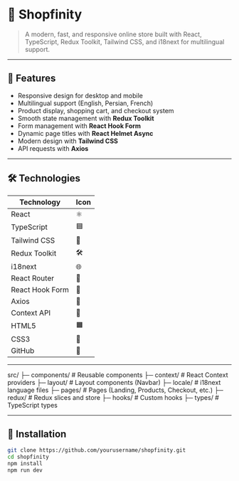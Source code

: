 # 🛒 **Shopfinity**

> A modern, fast, and responsive online store built with React, TypeScript, Redux Toolkit, Tailwind CSS, and i18next for multilingual support.

---

## 🌟 Features

- Responsive design for desktop and mobile
- Multilingual support (English, Persian, French)
- Product display, shopping cart, and checkout system
- Smooth state management with **Redux Toolkit**
- Form management with **React Hook Form**
- Dynamic page titles with **React Helmet Async**
- Modern design with **Tailwind CSS**
- API requests with **Axios**

---

## 🛠 Technologies

| Technology      | Icon |
| --------------- | ---- |
| React           | ⚛️   |
| TypeScript      | 🟦   |
| Tailwind CSS    | 💨   |
| Redux Toolkit   | 🛠    |
| i18next         | 🌐   |
| React Router    | 🔀   |
| React Hook Form | 📝   |
| Axios           | 📡   |
| Context API     | 🔗   |
| HTML5           | 🟧   |
| CSS3            | 💙   |
| GitHub          | 🐙   |

---

src/
├─ components/ # Reusable components
├─ context/ # React Context providers
├─ layout/ # Layout components (Navbar)
├─ locale/ # i18next language files
├─ pages/ # Pages (Landing, Products, Checkout, etc.)
├─ redux/ # Redux slices and store
├─ hooks/ # Custom hooks
├─ types/ # TypeScript types

---

## 🚀 Installation

```bash
git clone https://github.com/yourusername/shopfinity.git
cd shopfinity
npm install
npm run dev

```
